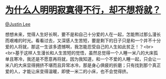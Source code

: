 
#  [为什么人明明寂寞得不行，却不想将就？](https://zhihu.com/questions/28437397)



[@Justin Lee](https://zhihu.com/people/d6e5cea2c009196cafeb31901de85594)

想想未来，觉得人生好长啊，要不是和自己十分爱的人在一起，怎能熬过那么漫长而艰难的时光。看看过去，又深感人生苦短，要是剩下的日子只是和一个并不十分爱的人将就，那这一生该多遗憾啊，我怎能忍受自己的人生如此贫乏！？&lt;br&gt;&lt;br&gt;基于这样人生漫长和人生苦短的觉悟，虽然总觉得一个人睡一米八的大床孤单且寒冷，我还是不愿意再将就，因为我知道，和一个不爱的人睡一起，只会让一米八的大床显得拥挤不堪而且异常冰冷，那是身心俱疲的折磨；只有找到那个真正爱的人，才能让床变得温暖，即使一米二的小床，也不会觉得挤。